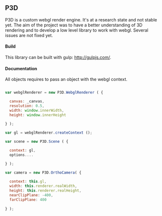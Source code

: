 P3D
---------

P3D is a custom webgl render engine. It's at a research state and not stable yet. The aim of the project was to have a better understanding of 3D rendering and to develop a low level library to work with webgl. Several issues are not fixed yet.

#### Build ####

This library can be built with gulp: http://gulpjs.com/. 

#### Documentation ####

All objects requires to pass an object with the webgl context.

```javascript

var webglRenderer = new P3D.WebglRenderer ( { 

  canvas: _canvas, 
  resolution: 0.5, 
  width: window.innerWidth, 
  height: window.innerHeight
  
} );

var gl = webglRenderer.createContext ();

var scene = new P3D.Scene ( { 

  context: gl, 
  options.... 

} );

var camera = new P3D.OrthoCamera( { 
  
  context: this.gl, 
  width: this.renderer.realWidth, 
  height: this.renderer.realHeight, 
  nearClipPlane: -400, 
  farClipPlane: 400 
  
} );

```
